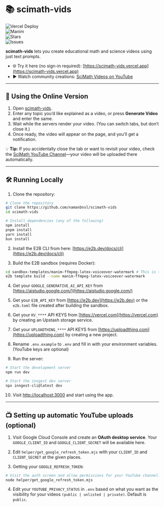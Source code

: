 # 📚 scimath-vids  

![Vercel Deploy](https://img.shields.io/badge/deploy-vercel-black?logo=vercel)  
![Manim](https://img.shields.io/badge/made%20with-manim-blue?logo=python)  
![Stars](https://img.shields.io/github/stars/namanbnsl/scimath-vids?style=social)  
![Issues](https://img.shields.io/github/issues/namanbnsl/scimath-vids)  

**scimath-vids** lets you create educational math and science videos using just text prompts.  

- 🌐 Try it here (no sign-in required): [https://scimath-vids.vercel.app](https://scimath-vids.vercel.app)  
- ▶️ Watch community creations: [SciMath Videos on YouTube](https://www.youtube.com/channel/UCws8TdWGs-Fo4UsBay3GtFA)  

---

## 🚀 Using the Online Version

1. Open [scimath-vids](https://scimath-vids.vercel.app).  
2. Enter any topic you’d like explained as a video, or press **Generate Video** and enter the same.  
3. Wait while the servers render your video. (You can switch tabs, but don’t close it.)  
4. Once ready, the video will appear on the page, and you’ll get a notification.  

💡 **Tip:** If you accidentally close the tab or want to revisit your video, check the [SciMath YouTube Channel](https://www.youtube.com/channel/UCws8TdWGs-Fo4UsBay3GtFA)—your video will be uploaded there automatically.  

---

## 🛠️ Running Locally

1. Clone the repository:
```bash
# Clone the repository
git clone https://github.com/namanbnsl/scimath-vids
cd scimath-vids

# Install dependencies (any of the following)
npm install
pnpm install
yarn install
bun install

```

2. Install the E2B CLI from here: [https://e2b.dev/docs/cli](https://e2b.dev/docs/cli)

3. Build the E2B sandbox (requires Docker):

```bash
cd sandbox-templates/manim-ffmpeg-latex-voiceover-watermark # This is the latest template
e2b template build --name manim-ffmpeg-latex-voiceover-watermark
```
4. Get your `GOOGLE_GENERATIVE_AI_API_KEY` from [https://aistudio.google.com/](https://aistudio.google.com/)
5. Get your `E2B_API_KEY` from [https://e2b.dev](https://e2b.dev) or the `e2b.toml` file created after building the sandbox.
6. Get your `KV_****` API KEYS from [https://vercel.com](https://vercel.com) by creating an Upstash storage service.
7. Get your `UPLOADTHING_****` API KEYS from [https://uploadthing.com](https://uploadthing.com) by creating a new project.
8. Rename `.env.example` to `.env` and fill in with your environment variables. (YouTube keys are optional)

9. Run the server:
```bash
# Start the development server
npm run dev

# Start the inngest dev server
npx inngest-cli@latest dev
```

10. Visit [http://localhost:3000](http://localhost:3000) and start using the app.

---

## 📺 Setting up automatic YouTube uploads (optional)
1. Visit Google Cloud Console and create an **OAuth desktop service**. Your `GOOGLE_CLIENT_ID` and `GOOGLE_CLIENT_SECRET` will be available here.
   
2. Edit `helper/get_google_refresh_token.mjs` with your `CLIENT_ID` and `CLIENT_SECRET` at the given places.
   
3. Getting your `GOOGLE_REFRESH_TOKEN`:
```bash
# Visit the auth screen and allow permissions for your YouTube channel. The REFRESH_TOKEN will be visible on the console after that.
node helper/get_google_refresh_token.mjs
```

4. Edit your `YOUTUBE_PRIVACY_STATUS` in `.env` based on what you want as the visibility for your videos `(public | unlisted | private)`. Default is `public`.
